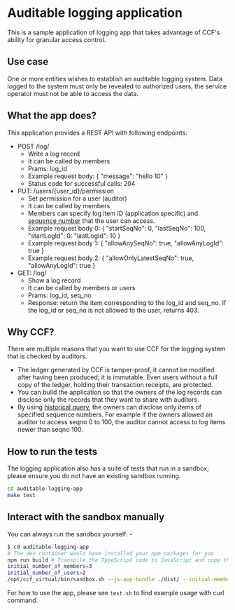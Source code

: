 # Auditable logging application

This is a sample application of logging app that takes advantage of CCF's ability for granular access control.

## Use case

One or more entities wishes to establish an auditable logging system.
Data logged to the system must only be revealed to authorized users, the service operator must not be able to access the data.

## What the app does?

This application provides a REST API with following endpoints:

- POST /log/
  - Write a log record
  - It can be called by members
  - Prams: log_id
  - Example request body: { "message": "hello 10" }
  - Status code for successful calls: 204
- PUT: /users/{user_id}/permission
  - Set permission for a user (auditor)
  - It can be called by members
  - Members can specify log item ID (application specific) and [sequence number](https://microsoft.github.io/CCF/main/overview/glossary.html#term-Transaction-ID) that the user can access.
  - Example request body 0: { "startSeqNo": 0, "lastSeqNo": 100, "startLogId": 0: "lastLogId": 10 }
  - Example request body 1: { "allowAnySeqNo": true, "allowAnyLogId": true }
  - Example request body 2: { "allowOnlyLatestSeqNo": true, "allowAnyLogId": true }
- GET: /log/
  - Show a log record
  - It can be called by members or users
  - Prams: log_id, seq_no
  - Response: return the item corresponding to the log_id and seq_no. If the log_id or seq_no is not allowed to the user, returns 403.

## Why CCF?

There are multiple reasons that you want to use CCF for the logging system that is checked by auditors.

- The ledger generated by CCF is tamper-proof, it cannot be modified after having been produced; it is immutable. Even users without a full copy of the ledger, holding their transaction receipts, are protected.
- You can build the application so that the owners of the log records can disclose only the records that they want to share with auditors.
- By using [historical query](https://microsoft.github.io/CCF/main/build_apps/api.html#historical-queries), the owners can disclose only items of specified sequence numbers. For example if the owners allowed an auditor to access seqno 0 to 100, the auditor cannot access to log items newer than seqno 100.

## How to run the tests

The logging application also has a suite of tests that run in a sandbox; please ensure you do not have an existing sandbox running.

```bash
cd auditable-logging-app
make test
```

## Interact with the sandbox manually

You can always run the sandbox yourself: -

```bash
$ cd auditable-logging-app
# The dev container would have installed your npm packages for you
npm run build # Transpile the TypeScript code to JavaScript and copy the output to `dist` directory
initial_number_of_members=3
initial_number_of_users=2
/opt/ccf_virtual/bin/sandbox.sh --js-app-bundle ./dist/ --initial-member-count $initial_number_of_members --initial-user-count $initial_number_of_users
```

For how to use the app, please see `test.sh` to find example usage with curl command.
